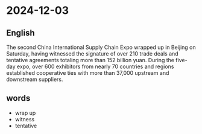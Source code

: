 # 2024-12-03

## English
The second China International Supply
Chain Expo wrapped up in Beijing on
Saturday, having witnessed the signature
of over 210 trade deals and tentative
agreements totaling more than 152 billion
yuan. During the five-day expo, over 600
exhibitors from nearly 70 countries and
regions established cooperative ties with
more than 37,000 upstream and
 downstream suppliers.

## words
* wrap up
* witness
* tentative
